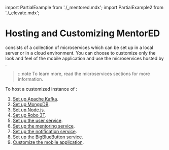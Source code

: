 import PartialExample from './_mentored.mdx';
import PartialExample2 from './_elevate.mdx';

# Hosting and Customizing MentorED

<PartialExample mentored /> consists of a collection of microservices which can be set up in a local server or in a cloud environment. You can choose to customize only the look and feel of the mobile application and use the microservices hosted by <Shiksha shiksha />.

>:::note
>To learn more, read the microservices sections for more information.

To host a customized instance of <PartialExample mentored />:

1. [Set up Apache Kafka](https://www.digitalocean.com/community/tutorials/how-to-install-apache-kafka-on-ubuntu-20-04).
2. [Set up MongoDB](https://www.digitalocean.com/community/tutorials/how-to-install-mongodb-on-ubuntu-20-04).
3. [Set up Node.js](https://serverspace.io/support/help/how-to-install-node-js-on-ubuntu-20-04/).
4. [Set up Robo 3T](https://robomongo.org/).
5. [Set up the <PartialExample2 elevate /> user service](settingup-userservice).
6. [Set up the <PartialExample2 elevate /> mentoring service](settingup-mentoringservice).
7. [Set up the <PartialExample2 elevate /> notification service](settingup-notificationsservice).
8. [Set up the BigBlueButton service](https://docs.bigbluebutton.org/2.4/install.html#before-you-install).
9. [Customize the <PartialExample mentored /> mobile application](settingup-mobileapplication).
